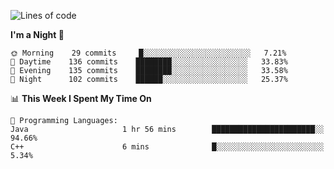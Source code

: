 <!--START_SECTION:waka-->
![Lines of code](https://img.shields.io/badge/From%20Hello%20World%20I%27ve%20Written-142498%20lines%20of%20code-blue)

**I'm a Night 🦉** 

```text
🌞 Morning    29 commits     █░░░░░░░░░░░░░░░░░░░░░░░░   7.21% 
🌆 Daytime    136 commits    ████████░░░░░░░░░░░░░░░░░   33.83% 
🌃 Evening    135 commits    ████████░░░░░░░░░░░░░░░░░   33.58% 
🌙 Night      102 commits    ██████░░░░░░░░░░░░░░░░░░░   25.37%

```


📊 **This Week I Spent My Time On** 

```text
💬 Programming Languages: 
Java                     1 hr 56 mins        ███████████████████████░░   94.66% 
C++                      6 mins              █░░░░░░░░░░░░░░░░░░░░░░░░   5.34%

```


<!--END_SECTION:waka-->
